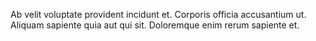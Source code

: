 Ab velit voluptate provident incidunt et. Corporis officia accusantium ut. Aliquam sapiente quia aut qui sit. Doloremque enim rerum sapiente et.